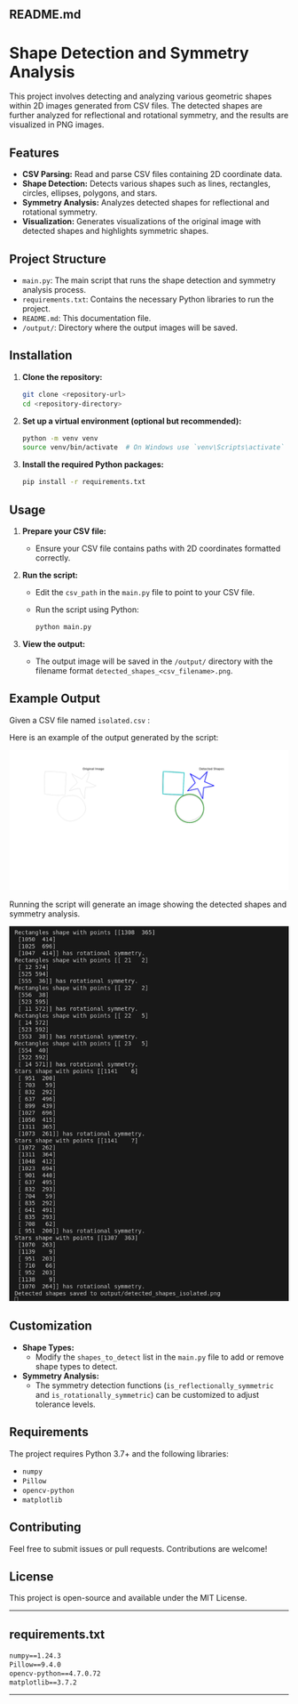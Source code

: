 ## README.md

# Shape Detection and Symmetry Analysis

This project involves detecting and analyzing various geometric shapes within 2D images generated from CSV files. The detected shapes are further analyzed for reflectional and rotational symmetry, and the results are visualized in PNG images.

## Features

- **CSV Parsing:** Read and parse CSV files containing 2D coordinate data.
- **Shape Detection:** Detects various shapes such as lines, rectangles, circles, ellipses, polygons, and stars.
- **Symmetry Analysis:** Analyzes detected shapes for reflectional and rotational symmetry.
- **Visualization:** Generates visualizations of the original image with detected shapes and highlights symmetric shapes.

## Project Structure

- `main.py`: The main script that runs the shape detection and symmetry analysis process.
- `requirements.txt`: Contains the necessary Python libraries to run the project.
- `README.md`: This documentation file.
- `/output/`: Directory where the output images will be saved.

## Installation

1. **Clone the repository:**

   ```bash
   git clone <repository-url>
   cd <repository-directory>
   ```

2. **Set up a virtual environment (optional but recommended):**

   ```bash
   python -m venv venv
   source venv/bin/activate  # On Windows use `venv\Scripts\activate`
   ```

3. **Install the required Python packages:**

   ```bash
   pip install -r requirements.txt
   ```

## Usage

1. **Prepare your CSV file:**

   - Ensure your CSV file contains paths with 2D coordinates formatted correctly.

2. **Run the script:**

   - Edit the `csv_path` in the `main.py` file to point to your CSV file.
   - Run the script using Python:

     ```bash
     python main.py
     ```

3. **View the output:**

   - The output image will be saved in the `/output/` directory with the filename format `detected_shapes_<csv_filename>.png`.

## Example Output

Given a CSV file named `isolated.csv` :

Here is an example of the output generated by the script:

![Detected Shapes](output/detected_shapes_isolated.png)

Running the script will generate an image showing the detected shapes and symmetry analysis.

![Detected Symmetry](detectedSymmetry.png)

## Customization

- **Shape Types:**
  - Modify the `shapes_to_detect` list in the `main.py` file to add or remove shape types to detect.
- **Symmetry Analysis:**
  - The symmetry detection functions (`is_reflectionally_symmetric` and `is_rotationally_symmetric`) can be customized to adjust tolerance levels.

## Requirements

The project requires Python 3.7+ and the following libraries:

- `numpy`
- `Pillow`
- `opencv-python`
- `matplotlib`

## Contributing

Feel free to submit issues or pull requests. Contributions are welcome!

## License

This project is open-source and available under the MIT License.

---

## requirements.txt

```
numpy==1.24.3
Pillow==9.4.0
opencv-python==4.7.0.72
matplotlib==3.7.2
```

---